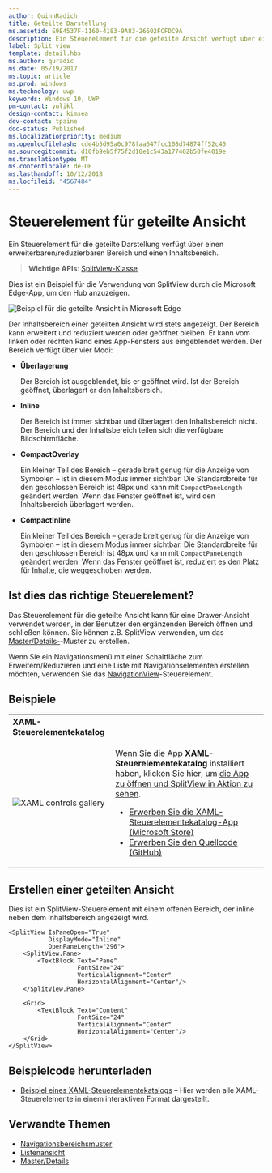 ```yaml
---
author: QuinnRadich
title: Geteilte Darstellung
ms.assetid: E9E4537F-1160-4183-9A83-26602FCFDC9A
description: Ein Steuerelement für die geteilte Ansicht verfügt über einen erweiterbaren/reduzierbaren Bereich und einen Inhaltsbereich.
label: Split view
template: detail.hbs
ms.author: quradic
ms.date: 05/19/2017
ms.topic: article
ms.prod: windows
ms.technology: uwp
keywords: Windows 10, UWP
pm-contact: yulikl
design-contact: kimsea
dev-contact: tpaine
doc-status: Published
ms.localizationpriority: medium
ms.openlocfilehash: cde4b5d95a0c978faa647fcc108d74874ff52c40
ms.sourcegitcommit: d10fb9eb5f75f2d10e1c543a177402b50fe4019e
ms.translationtype: MT
ms.contentlocale: de-DE
ms.lasthandoff: 10/12/2018
ms.locfileid: "4567484"
---
```

# <a name="split-view-control"></a>Steuerelement für geteilte Ansicht

Ein Steuerelement für die geteilte Darstellung verfügt über einen erweiterbaren/reduzierbaren Bereich und einen Inhaltsbereich.

> **Wichtige APIs**: [SplitView-Klasse](https://msdn.microsoft.com/library/windows/apps/dn864360)

Dies ist ein Beispiel für die Verwendung von SplitView durch die Microsoft Edge-App, um den Hub anzuzeigen.

![Beispiel für die geteilte Ansicht in Microsoft Edge](images/split_view_Edge.png)


 Der Inhaltsbereich einer geteilten Ansicht wird stets angezeigt. Der Bereich kann erweitert und reduziert werden oder geöffnet bleiben. Er kann vom linken oder rechten Rand eines App-Fensters aus eingeblendet werden. Der Bereich verfügt über vier Modi:

-   **Überlagerung**

    Der Bereich ist ausgeblendet, bis er geöffnet wird. Ist der Bereich geöffnet, überlagert er den Inhaltsbereich.

-   **Inline**

    Der Bereich ist immer sichtbar und überlagert den Inhaltsbereich nicht. Der Bereich und der Inhaltsbereich teilen sich die verfügbare Bildschirmfläche.

-   **CompactOverlay**

    Ein kleiner Teil des Bereich – gerade breit genug für die Anzeige von Symbolen – ist in diesem Modus immer sichtbar. Die Standardbreite für den geschlossen Bereich ist 48px und kann mit `CompactPaneLength` geändert werden. Wenn das Fenster geöffnet ist, wird den Inhaltsbereich überlagert werden.

-   **CompactInline**

    Ein kleiner Teil des Bereich – gerade breit genug für die Anzeige von Symbolen – ist in diesem Modus immer sichtbar. Die Standardbreite für den geschlossen Bereich ist 48px und kann mit `CompactPaneLength` geändert werden. Wenn das Fenster geöffnet ist, reduziert es den Platz für Inhalte, die weggeschoben werden.

## <a name="is-this-the-right-control"></a>Ist dies das richtige Steuerelement?

Das Steuerelement für die geteilte Ansicht kann für eine Drawer-Ansicht verwendet werden, in der Benutzer den ergänzenden Bereich öffnen und schließen können. Sie können z.B. SplitView verwenden, um das [Master/Details-](master-details.md)-Muster zu erstellen.

Wenn Sie ein Navigationsmenü mit einer Schaltfläche zum Erweitern/Reduzieren und eine Liste mit Navigationselementen erstellen möchten, verwenden Sie das [NavigationView](navigationview.md)-Steuerelement.

## <a name="examples"></a>Beispiele

<table>
<th align="left">XAML-Steuerelementekatalog<th>
<tr>
<td><img src="images/xaml-controls-gallery-sm.png" alt="XAML controls gallery"></img></td>
<td>
    <p>Wenn Sie die App <strong style="font-weight: semi-bold">XAML-Steuerelementekatalog</strong> installiert haben, klicken Sie hier, um <a href="xamlcontrolsgallery:/item/SplitView">die App zu öffnen und SplitView in Aktion zu sehen</a>.</p>
    <ul>
    <li><a href="https://www.microsoft.com/store/productId/9MSVH128X2ZT">Erwerben Sie die XAML-Steuerelementekatalog-App (Microsoft Store)</a></li>
    <li><a href="https://github.com/Microsoft/Windows-universal-samples/tree/master/Samples/XamlUIBasics">Erwerben Sie den Quellcode (GitHub)</a></li>
    </ul>
</td>
</tr>
</table>

## <a name="create-a-split-view"></a>Erstellen einer geteilten Ansicht

Dies ist ein SplitView-Steuerelement mit einem offenen Bereich, der inline neben dem Inhaltsbereich angezeigt wird.
```xaml
<SplitView IsPaneOpen="True"
           DisplayMode="Inline"
           OpenPaneLength="296">
    <SplitView.Pane>
        <TextBlock Text="Pane"
                   FontSize="24"
                   VerticalAlignment="Center"
                   HorizontalAlignment="Center"/>
    </SplitView.Pane>

    <Grid>
        <TextBlock Text="Content"
                   FontSize="24"
                   VerticalAlignment="Center"
                   HorizontalAlignment="Center"/>
    </Grid>
</SplitView>
```

## <a name="get-the-sample-code"></a>Beispielcode herunterladen

- [Beispiel eines XAML-Steuerelementekatalogs](https://github.com/Microsoft/Windows-universal-samples/tree/master/Samples/XamlUIBasics) – Hier werden alle XAML-Steuerelemente in einem interaktiven Format dargestellt.

## <a name="related-topics"></a>Verwandte Themen
- [Navigationsbereichsmuster](navigationview.md)
- [Listenansicht](lists.md)
- [Master/Details](master-details.md)
